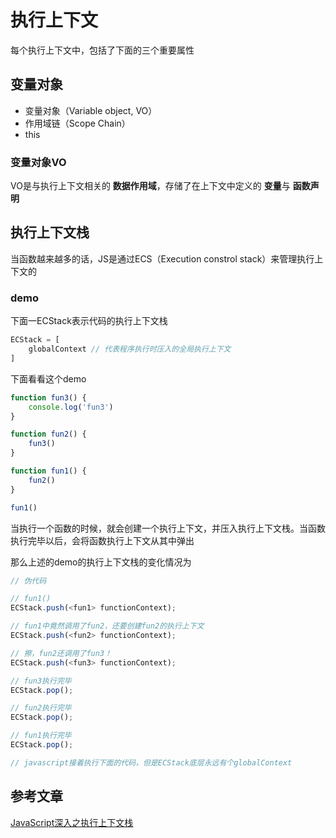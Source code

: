 # 执行上下文

每个执行上下文中，包括了下面的三个重要属性

## 变量对象

- 变量对象（Variable object, VO）
- 作用域链（Scope Chain）
- this

### 变量对象VO

VO是与执行上下文相关的 **数据作用域**，存储了在上下文中定义的 **变量**与 **函数声明**



## 执行上下文栈

当函数越来越多的话，JS是通过ECS（Execution constrol stack）来管理执行上下文的

### demo

下面一ECStack表示代码的执行上下文栈

```js
ECStack = [
    globalContext // 代表程序执行时压入的全局执行上下文
]
```

下面看看这个demo

```js
function fun3() {
    console.log('fun3')
}

function fun2() {
    fun3()
}

function fun1() {
    fun2()
}

fun1()
```

当执行一个函数的时候，就会创建一个执行上下文，并压入执行上下文栈。当函数执行完毕以后，会将函数执行上下文从其中弹出

那么上述的demo的执行上下文栈的变化情况为

```js
// 伪代码

// fun1()
ECStack.push(<fun1> functionContext);

// fun1中竟然调用了fun2，还要创建fun2的执行上下文
ECStack.push(<fun2> functionContext);

// 擦，fun2还调用了fun3！
ECStack.push(<fun3> functionContext);

// fun3执行完毕
ECStack.pop();

// fun2执行完毕
ECStack.pop();

// fun1执行完毕
ECStack.pop();

// javascript接着执行下面的代码，但是ECStack底层永远有个globalContext
```

## 参考文章

[JavaScript深入之执行上下文栈](https://github.com/mqyqingfeng/Blog/issues/4)